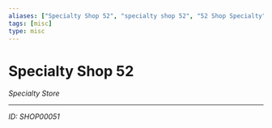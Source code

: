 ```yaml
---
aliases: ["Specialty Shop 52", "specialty shop 52", "52 Shop Specialty"]
tags: [misc]
type: misc
---
```


# Specialty Shop 52

*Specialty Store*

---
*ID: SHOP00051*